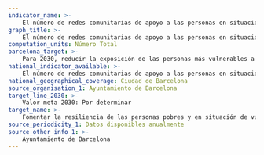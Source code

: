 ```yaml
---
indicator_name: >-
    El número de redes comunitarias de apoyo a las personas en situación de vulnerabilidad
graph_title: >-   
    El número de redes comunitarias de apoyo a las personas en situación de vulnerabilidad
computation_units: Número Total
barcelona_target: >-
    Para 2030, reducir la exposición de las personas más vulnerables a las situaciones de crisis y catástrofes, así como aumentar su resiliencia para afrontarlas
national_indicator_available: >-
    El número de redes comunitarias de apoyo a las personas en situación de vulnerabilidad
national_geographical_coverage: Ciudad de Barcelona
source_organisation_1: Ayuntamiento de Barcelona
target_line_2030: >-
    Valor meta 2030: Por determinar
target_name: >-
    Fomentar la resiliencia de las personas pobres y en situación de vulnerabilidad, y reducir su exposición a fenómenos extremos relacionados con el clima y a otras crisis y catástrofes económicas, sociales y medioambientales
source_periodicity_1: Datos disponibles anualmente
source_other_info_1: >-
    Ayuntamiento de Barcelona
---
```

